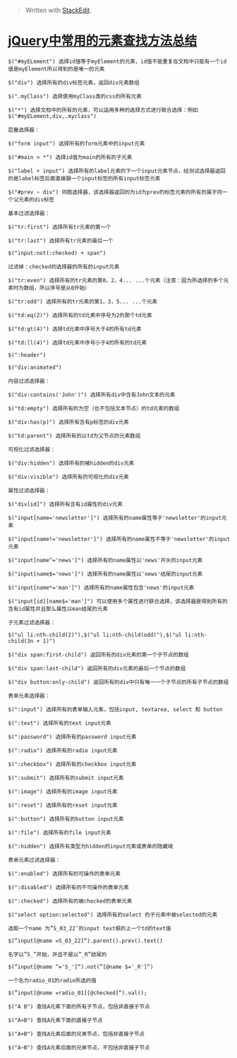 


> Written with [StackEdit](https://stackedit.io/).

# [jQuery中常用的元素查找方法总结](https://www.cnblogs.com/songjn/p/8889747.html)

    $("#myELement") 选择id值等于myElement的元素，id值不能重复在文档中只能有一个id值是myElement所以得到的是唯一的元素
    
    $("div") 选择所有的div标签元素，返回div元素数组
    
    $(".myClass") 选择使用myClass类的css的所有元素
    
    $("*") 选择文档中的所有的元素，可以运用多种的选择方式进行联合选择：例如$("#myELement,div,.myclass")
    
    层叠选择器：
    
    $("form input") 选择所有的form元素中的input元素
    
    $("#main > *") 选择id值为main的所有的子元素
    
    $("label + input") 选择所有的label元素的下一个input元素节点，经测试选择器返回的是label标签后面直接跟一个input标签的所有input标签元素
    
    $("#prev ~ div") 同胞选择器，该选择器返回的为id为prev的标签元素的所有的属于同一个父元素的div标签
    
    基本过滤选择器：
    
    $("tr:first") 选择所有tr元素的第一个
    
    $("tr:last") 选择所有tr元素的最后一个
    
    $("input:not(:checked) + span")
    
    过滤掉：checked的选择器的所有的input元素
    
    $("tr:even") 选择所有的tr元素的第0，2，4... ...个元素（注意：因为所选择的多个元素时为数组，所以序号是从0开始）
    
    $("tr:odd") 选择所有的tr元素的第1，3，5... ...个元素
    
    $("td:eq(2)") 选择所有的td元素中序号为2的那个td元素
    
    $("td:gt(4)") 选择td元素中序号大于4的所有td元素
    
    $("td:ll(4)") 选择td元素中序号小于4的所有的td元素
    
    $(":header")
    
    $("div:animated")
    
    内容过滤选择器：
    
    $("div:contains('John')") 选择所有div中含有John文本的元素
    
    $("td:empty") 选择所有的为空（也不包括文本节点）的td元素的数组
    
    $("div:has(p)") 选择所有含有p标签的div元素
    
    $("td:parent") 选择所有的以td为父节点的元素数组
    
    可视化过滤选择器：
    
    $("div:hidden") 选择所有的被hidden的div元素
    
    $("div:visible") 选择所有的可视化的div元素
    
    属性过滤选择器：
    
    $("div[id]") 选择所有含有id属性的div元素
    
    $("input[name='newsletter']") 选择所有的name属性等于'newsletter'的input元素
    
    $("input[name!='newsletter']") 选择所有的name属性不等于'newsletter'的input元素
    
    $("input[name^='news']") 选择所有的name属性以'news'开头的input元素
    
    $("input[name$='news']") 选择所有的name属性以'news'结尾的input元素
    
    $("input[name*='man']") 选择所有的name属性包含'news'的input元素
    
    $("input[id][name$='man']") 可以使用多个属性进行联合选择，该选择器是得到所有的含有id属性并且那么属性以man结尾的元素
    
    子元素过滤选择器：
    
    $("ul li:nth-child(2)"),$("ul li:nth-child(odd)"),$("ul li:nth-child(3n + 1)")
    
    $("div span:first-child") 返回所有的div元素的第一个子节点的数组
    
    $("div span:last-child") 返回所有的div元素的最后一个节点的数组
    
    $("div button:only-child") 返回所有的div中只有唯一一个子节点的所有子节点的数组
    
    表单元素选择器：
    
    $(":input") 选择所有的表单输入元素，包括input, textarea, select 和 button
    
    $(":text") 选择所有的text input元素
    
    $(":password") 选择所有的password input元素
    
    $(":radio") 选择所有的radio input元素
    
    $(":checkbox") 选择所有的checkbox input元素
    
    $(":submit") 选择所有的submit input元素
    
    $(":image") 选择所有的image input元素
    
    $(":reset") 选择所有的reset input元素
    
    $(":button") 选择所有的button input元素
    
    $(":file") 选择所有的file input元素
    
    $(":hidden") 选择所有类型为hidden的input元素或表单的隐藏域
    
    表单元素过滤选择器：
    
    $(":enabled") 选择所有的可操作的表单元素
    
    $(":disabled") 选择所有的不可操作的表单元素
    
    $(":checked") 选择所有的被checked的表单元素
    
    $("select option:selected") 选择所有的select 的子元素中被selected的元素
    
    选取一个name 为”S_03_22″的input text框的上一个td的text值
    
    $(”input[@name =S_03_22]“).parent().prev().text()
    
    名字以”S_”开始，并且不是以”_R”结尾的
    
    $(”input[@name ^='S_']“).not(”[@name $='_R']“)
    
    一个名为radio_01的radio所选的值
    
    $(”input[@name =radio_01][@checked]“).val();
    
    $("A B") 查找A元素下面的所有子节点，包括非直接子节点
    
    $("A>B") 查找A元素下面的直接子节点
    
    $("A+B") 查找A元素后面的兄弟节点，包括非直接子节点
    
    $("A~B") 查找A元素后面的兄弟节点，不包括非直接子节点
<!--stackedit_data:
eyJoaXN0b3J5IjpbMTgyMzQzMzQ1N119
-->